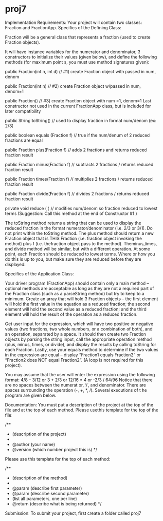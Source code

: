 proj7
=====
Implementation Requirements:
Your project will contain two classes: Fraction and FractionApp. Specifics of the Defining Class:

Fraction will be a general class that represents a fraction
(used to create Fraction objects). 

It will have instance variables for the numerator and denominator, 
3 constructors to initialize their values (given below),
and define the following methods (for maximum point
s, you must use method signatures given):

public Fraction(int n, int d) // #1) create Fraction object with passed in num, denom

public Fraction(int n) // #2) create Fraction object w/passed in num, denom=1

public Fraction() // #3) create Fraction object with num =1, denom=1
Last constructor not used in the current FractionApp class, but is included for later compatibility

public String toString() // used to display fraction in format num/denom (ex: 2/3)

public boolean equals (Fraction f) // true if the num/denum of 2 reduced fractions are equal

public Fraction plus(Fraction f) // adds 2 fractions and returns reduced fraction result

public Fraction minus(Fraction f) // subtracts 2 fractions / returns reduced fraction result

public Fraction times(Fraction f) // multiplies 2 fractions / returns reduced fraction result

public Fraction divide(Fraction f) // divides 2 fractions / returns reduced fraction result

private void reduce ( ) // modifies num/denom so fraction reduced to lowest terms
(Suggestion: Call this method at the end of Constructor #1 )

The toString method returns a string that can be used to display the reduced fraction in the format
numerator/denominator (i.e. 2/3 or 3/1). Do not print within the toString method. The plus method should
return a new Fraction object that is THIS Fraction (i.e. fraction object invoking the method) plus f
(i.e. thefraction object pass to the method). Theminus,times, and divide method will be similar, but with a different operation. At some point, each Fraction should be reduced to lowest terms. Where or how you do this is up
to you, but make sure they are reduced before they are displayed.

Specifics of the Application Class: 

Your driver program (FractionApp) should contain only a main method – optional methods are acceptable
as long as they are not a required part of the Fraction class (such as a parseString method)
but try to keep to a minimum.  Create an array that will hold 3 Fraction objects – the first element will 
hold the first value in the equation as a reduced fraction; the second element will hold the second value as a 
reduced fraction; and the third element will hold the result of the operation as a reduced fraction.

Get user input for the expression, which will have two positive or negative values (two fractions, two
whole numbers, or a combination of both), and an operation, separated by a space. It should then create two
Fraction objects by parsing the string input, call the appropriate operation method (plus, minus, times,
or divide), and display the results by calling toString for each Fraction. Lastly, use your equals
method to determine if the two values in the expression are equal – display “Fraction1 equals Fraction2”
or “Fraction2 does NOT equal Fraction2”. (A loop is not required for this project).

You may assume that the user will enter the expression using the following format:
4/8 – 3/12 or 3 + 2/3 or 12/16 * 4 or -2/3 / 64/96 Notice that there are no spaces between the numerat
or, ‘/’, and denominator. There are spaces surrounding the operation (-, +, *, /). Several executions of t
he program are given below. 

Documentation: You must put a description of the project at the top of the file and at the top of each method. 
Please usethis template for the top of the file:

/**
* (description of the project)
*
* @author (your name)
* @version (which number project this is)
*/

Please use this template for the top of each method:

/**
* (description of the method)
*
* @param (describe first parameter)
* @param (describe second parameter)
* (list all parameters, one per line)
* @return (describe what is being returned)
*/

Submission: To submit your project, first create a folder called proj7